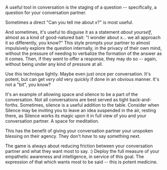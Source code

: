 A useful tool in conversation is the staging of a question -- specifically, a question for your conversation partner.

Sometimes a direct "Can you tell me about x?" is most useful.

And sometimes, it's useful to disguise it as a statement _about yourself_, almost as a kind of good-natured bait: "I wonder about x... we all approach it so differently, you know?" This style prompts your partner to almost impulsively explore the question internally, in the privacy of their own mind, without the pressure of needing to verbalize the formation of the answer as it comes. Then, if they _want_ to offer a response, they may do so -- again, without being under any kind of pressure at all.

Use this technique lightly. Maybe even just once per conversation. It's potent, but can get _very old_ very quickly if done in an obvious manner. It's not a "bit", you know?

It's an example of allowing space and silence to be a part of the conversation. Not all conversations are best served as tight back-and-forths.
Sometimes, silence is a useful addition to the table. Consider when Silence may be inviting you to leave an idea suspended in the air, resting there, as Silence works its magic upon it in full view of you and your conversation partner. A space for meditation.

This has the benefit of giving your conversation partner your unspoken blessing on their agency. They don't _have_ to say something next.

The game is always about reducing friction between your conversation partner and what they want most to say. :) Deploy the full measure of your empathetic awareness and intelligence, in service of this goal. The expression of that which wants most to be said -- this is potent medicine.
